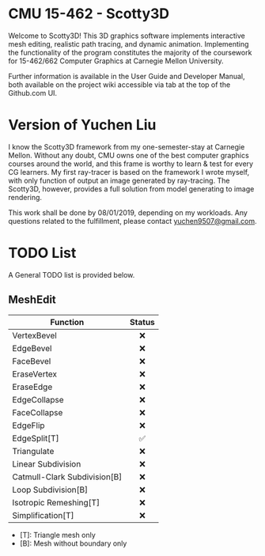 # CMU 15-462 - Scotty3D

Welcome to Scotty3D! This 3D graphics software implements interactive mesh
editing, realistic path tracing, and dynamic animation. Implementing the
functionality of the program constitutes the majority of the coursework for
15-462/662 Computer Graphics at Carnegie Mellon University.

Further information is available in the User Guide and Developer Manual, both
available on the project wiki accessible via tab at the top of the Github.com UI.

# Version of Yuchen Liu

I know the Scotty3D framework from my one-semester-stay at Carnegie Mellon. Without any doubt, CMU owns one of the best computer graphics courses around the world, and this frame is worthy to learn & test for every CG learners. My first ray-tracer is based on the framework I wrote myself, with only function of output an image generated by ray-tracing. The Scotty3D, however, provides a full solution from model generating to image rendering.

This work shall be done by 08/01/2019, depending on my workloads. Any questions related to the fulfillment, please contact yuchen9507@gmail.com.

# TODO List

A General TODO list is provided below.

## MeshEdit

Function | Status
---------|:------:
VertexBevel |:x:
EdgeBevel   |:x:
FaceBevel   |:x:
EraseVertex |:x:
EraseEdge   |:x:
EdgeCollapse|:x:
FaceCollapse|:x:
EdgeFlip    |:x:
EdgeSplit[T]|:white_check_mark:
Triangulate                  |:x:
Linear Subdivision           |:x:
Catmull-Clark Subdivision[B] |:x:
Loop Subdivision[B]          |:x:
Isotropic Remeshing[T]       |:x:
Simplification[T]            |:x:

* [T]: Triangle mesh only
* [B]: Mesh without boundary only  